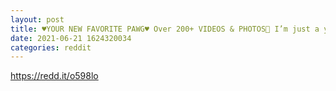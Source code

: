 ```yaml
--- 
layout: post 
title: ♥️YOUR NEW FAVORITE PAWG♥️ Over 200+ VIDEOS & PHOTOS🍒 I’m just a young single 21 year old in Tampa, FL that likes showing off for strangers 😁 🍒TOP 8.8%🍒 Unique amateur content with personality🍒 Cum say hi to me 😋 My link is in the comments below 🔻 
date: 2021-06-21 1624320034 
categories: reddit 
--- 
```

https://redd.it/o598lo